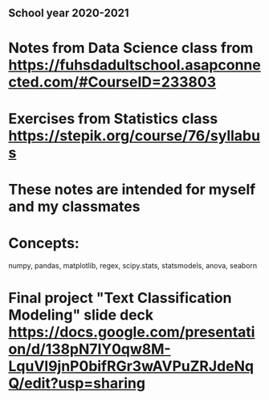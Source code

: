 
## School year 2020-2021 ##

# Notes from Data Science class from https://fuhsdadultschool.asapconnected.com/#CourseID=233803 
# Exercises from Statistics class https://stepik.org/course/76/syllabus

# These notes are intended for myself and my classmates
# Concepts:
numpy, pandas, matplotlib, regex, scipy.stats, statsmodels, anova, seaborn

# Final project "Text Classification Modeling" slide deck https://docs.google.com/presentation/d/138pN7lY0qw8M-LquVl9jnP0bifRGr3wAVPuZRJdeNqQ/edit?usp=sharing


